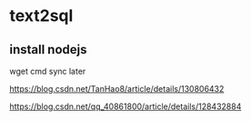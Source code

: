 # text2sql

## install nodejs
wget cmd sync later

https://blog.csdn.net/TanHao8/article/details/130806432

https://blog.csdn.net/qq_40861800/article/details/128432884

